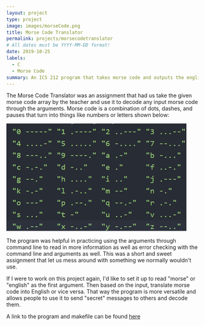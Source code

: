 ```yaml
---
layout: project
type: project
image: images/morseCode.png
title: Morse Code Translator
permalink: projects/morsecodetranslator
# All dates must be YYYY-MM-DD format!
date: 2019-10-25
labels:
  - C
  - Morse Code
summary: An ICS 212 program that takes morse code and outputs the english translation to the user.
---
```


The Morse Code Translator was an assignment that had us take the given morse code array by the teacher and use it to decode any input morse code through the arguments. Morse code is a combination of dots, dashes, and pauses that turn into things like numbers or letters shown below:

<div class="ui medium rounded images">
  <img class="ui image" src="../images/morse.png">
</div>

The program was helpful in practicing using the arguments through command line to read in more information as well as error checking with the command line and arguments as well. This was a short and sweet assignment that let us mess around with something we normally wouldn't use.

If I were to work on this project again, I'd like to set it up to read "morse" or "english" as the first argument. Then based on the input, translate morse code into English or vice versa. That way the program is more versatile and allows people to use it to send "secret" messages to others and decode them.

A link to the program and makefile can be found [here](http://bit.ly/37kVkfr)


